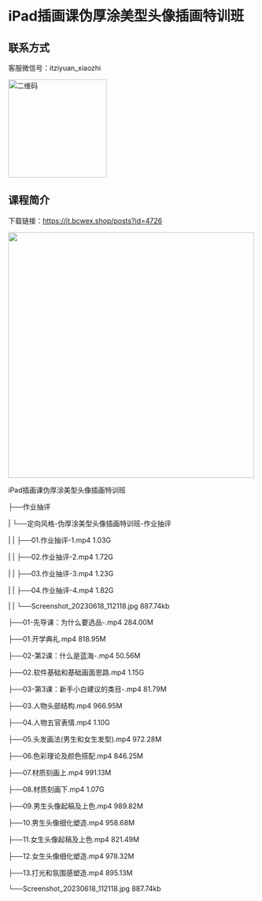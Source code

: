 # iPad插画课伪厚涂美型头像插画特训班

## 联系方式

客服微信号：itziyuan_xiaozhi

<img src="https://ziyuanyun.oss-cn-guangzhou.aliyuncs.com/common/20240614073449/666b82192834a.jpg" width="200" height="200" alt="二维码">

## 课程简介

下载链接：https://it.bcwex.shop/posts?id=4726

<img src="https://ziyuanyun.oss-cn-guangzhou.aliyuncs.com/yun/20241129110541/67492f8573df8.jpg" width="500" alt="">

  

 iPad插画课伪厚涂美型头像插画特训班

 ├──作业抽评

 | └──定向风格-伪厚涂美型头像插画特训班-作业抽评

 | | ├──01.作业抽评-1.mp4 1.03G

 | | ├──02.作业抽评-2.mp4 1.72G

 | | ├──03.作业抽评-3.mp4 1.23G

 | | ├──04.作业抽评-4.mp4 1.82G

 | | └──Screenshot_20230618_112118.jpg 887.74kb

 ├──01-先导课：为什么要选品-.mp4 284.00M

 ├──01.开学典礼.mp4 818.95M

 ├──02-第2课：什么是蓝海-.mp4 50.56M

 ├──02.软件基础和基础画面思路.mp4 1.15G

 ├──03-第3课：新手小白建议的类目-.mp4 81.79M

 ├──03.人物头部结构.mp4 966.95M

 ├──04.人物五官表情.mp4 1.10G

 ├──05.头发画法(男生和女生发型).mp4 972.28M

 ├──06.色彩理论及颜色搭配.mp4 846.25M

 ├──07.材质刻画上.mp4 991.13M

 ├──08.材质刻画下.mp4 1.07G

 ├──09.男生头像起稿及上色.mp4 989.82M

 ├──10.男生头像细化塑造.mp4 958.68M

 ├──11.女生头像起稿及上色.mp4 821.49M

 ├──12.女生头像细化塑造.mp4 978.32M

 ├──13.打光和氛围感塑造.mp4 895.13M

 └──Screenshot_20230618_112118.jpg 887.74kb

  